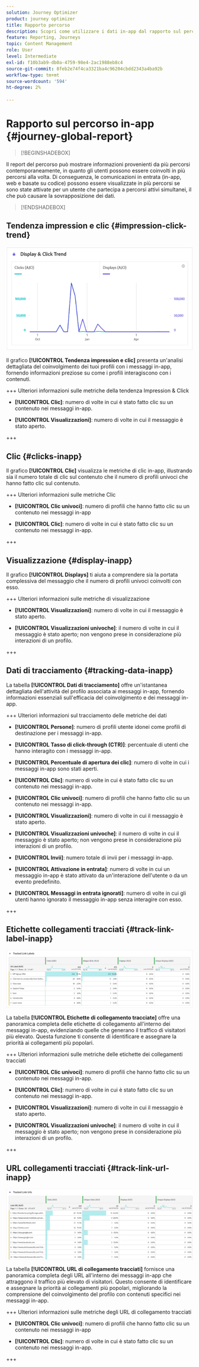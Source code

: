 ```yaml
---
solution: Journey Optimizer
product: journey optimizer
title: Rapporto percorso
description: Scopri come utilizzare i dati in-app dal rapporto sul percorso
feature: Reporting, Journeys
topic: Content Management
role: User
level: Intermediate
exl-id: f10b3ab9-db0a-4759-98e4-2ac1988eb8c4
source-git-commit: 8feb2e74f4ca3321ba4c96204cbdd2343a4ba92b
workflow-type: tm+mt
source-wordcount: '594'
ht-degree: 2%

---
```


# Rapporto sul percorso in-app {#journey-global-report}

>[!BEGINSHADEBOX]

Il report del percorso può mostrare informazioni provenienti da più percorsi contemporaneamente, in quanto gli utenti possono essere coinvolti in più percorsi alla volta. Di conseguenza, le comunicazioni in entrata (in-app, web e basate su codice) possono essere visualizzate in più percorsi se sono state attivate per un utente che partecipa a percorsi attivi simultanei, il che può causare la sovrapposizione dei dati.

>[!ENDSHADEBOX]

## Tendenza impression e clic {#impression-click-trend}

![](assets/cja-inapp-impressions-click.png)

Il grafico **[!UICONTROL Tendenza impression e clic]** presenta un&#39;analisi dettagliata del coinvolgimento dei tuoi profili con i messaggi in-app, fornendo informazioni preziose su come i profili interagiscono con i contenuti.

+++ Ulteriori informazioni sulle metriche della tendenza Impression &amp; Click

* **[!UICONTROL Clic]**: numero di volte in cui è stato fatto clic su un contenuto nei messaggi in-app.

* **[!UICONTROL Visualizzazioni]**: numero di volte in cui il messaggio è stato aperto.

+++

## Clic {#clicks-inapp}

Il grafico **[!UICONTROL Clic]** visualizza le metriche di clic in-app, illustrando sia il numero totale di clic sul contenuto che il numero di profili univoci che hanno fatto clic sul contenuto.

+++ Ulteriori informazioni sulle metriche Clic

* **[!UICONTROL Clic univoci]**: numero di profili che hanno fatto clic su un contenuto nei messaggi in-app

* **[!UICONTROL Clic]**: numero di volte in cui è stato fatto clic su un contenuto nei messaggi in-app.

+++

## Visualizzazione {#display-inapp}

Il grafico **[!UICONTROL Displays]** ti aiuta a comprendere sia la portata complessiva del messaggio che il numero di profili univoci coinvolti con esso.

+++ Ulteriori informazioni sulle metriche di visualizzazione

* **[!UICONTROL Visualizzazioni]**: numero di volte in cui il messaggio è stato aperto.

* **[!UICONTROL Visualizzazioni univoche]**: il numero di volte in cui il messaggio è stato aperto; non vengono prese in considerazione più interazioni di un profilo.

+++

## Dati di tracciamento {#tracking-data-inapp}

La tabella **[!UICONTROL Dati di tracciamento]** offre un&#39;istantanea dettagliata dell&#39;attività del profilo associata ai messaggi in-app, fornendo informazioni essenziali sull&#39;efficacia del coinvolgimento e dei messaggi in-app.

+++ Ulteriori informazioni sul tracciamento delle metriche dei dati

* **[!UICONTROL Persone]**: numero di profili utente idonei come profili di destinazione per i messaggi in-app.

* **[!UICONTROL Tasso di click-through (CTR)]**: percentuale di utenti che hanno interagito con i messaggi in-app.

* **[!UICONTROL Percentuale di apertura dei clic]**: numero di volte in cui i messaggi in-app sono stati aperti.

* **[!UICONTROL Clic]**: numero di volte in cui è stato fatto clic su un contenuto nei messaggi in-app.

* **[!UICONTROL Clic univoci]**: numero di profili che hanno fatto clic su un contenuto nei messaggi in-app.

* **[!UICONTROL Visualizzazioni]**: numero di volte in cui il messaggio è stato aperto.

* **[!UICONTROL Visualizzazioni univoche]**: il numero di volte in cui il messaggio è stato aperto; non vengono prese in considerazione più interazioni di un profilo.

* **[!UICONTROL Invii]**: numero totale di invii per i messaggi in-app.

* **[!UICONTROL Attivazione in entrata]**: numero di volte in cui un messaggio in-app è stato attivato da un&#39;interazione dell&#39;utente o da un evento predefinito.

* **[!UICONTROL Messaggi in entrata ignorati]**: numero di volte in cui gli utenti hanno ignorato il messaggio in-app senza interagire con esso.

+++

## Etichette collegamenti tracciati {#track-link-label-inapp}

![](assets/cja-inapp-tracked-link-labels.png)

La tabella **[!UICONTROL Etichette di collegamento tracciate]** offre una panoramica completa delle etichette di collegamento all&#39;interno dei messaggi in-app, evidenziando quelle che generano il traffico di visitatori più elevato. Questa funzione ti consente di identificare e assegnare la priorità ai collegamenti più popolari.

+++ Ulteriori informazioni sulle metriche delle etichette dei collegamenti tracciati

* **[!UICONTROL Clic univoci]**: numero di profili che hanno fatto clic su un contenuto nei messaggi in-app.

* **[!UICONTROL Clic]**: numero di volte in cui è stato fatto clic su un contenuto nei messaggi in-app.

* **[!UICONTROL Visualizzazioni]**: numero di volte in cui il messaggio è stato aperto.

* **[!UICONTROL Visualizzazioni univoche]**: il numero di volte in cui il messaggio è stato aperto; non vengono prese in considerazione più interazioni di un profilo.

+++

## URL collegamenti tracciati {#track-link-url-inapp}

![](assets/cja-inapp-tracked-link-urls.png)

La tabella **[!UICONTROL URL di collegamento tracciati]** fornisce una panoramica completa degli URL all&#39;interno dei messaggi in-app che attraggono il traffico più elevato di visitatori. Questo consente di identificare e assegnare la priorità ai collegamenti più popolari, migliorando la comprensione del coinvolgimento del profilo con contenuti specifici nei messaggi in-app.

+++ Ulteriori informazioni sulle metriche degli URL di collegamento tracciati

* **[!UICONTROL Clic univoci]**: numero di profili che hanno fatto clic su un contenuto nei messaggi in-app

* **[!UICONTROL Clic]**: numero di volte in cui è stato fatto clic su un contenuto nei messaggi in-app.

+++
